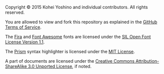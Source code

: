Copyright © 2015 Kohei Yoshino and individual contributors. All rights reserved.

You are allowed to view and fork this repository as explained in the [GitHub Terms of Service](https://help.github.com/articles/github-terms-of-service).

The [Fira](https://github.com/mozilla/Fira) and [Font Awesome](https://github.com/FortAwesome/Font-Awesome) fonts are licensed under the [SIL Open Font License Version 1.1](http://scripts.sil.org/OFL_web).

The [Prism](https://github.com/PrismJS/prism) syntax highlighter is licensed under the [MIT License](https://github.com/PrismJS/prism/blob/gh-pages/LICENSE).

A part of documents are licensed under the [Creative Commons Attribution-ShareAlike 3.0 Unported License](http://creativecommons.org/licenses/by-sa/3.0/), if noted.
